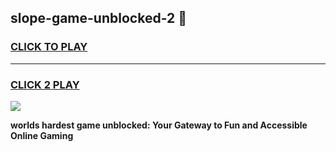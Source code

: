 
## slope-game-unblocked-2 👋
<h3>
<a href="https://premium.freeplayer.one?title=slope-game-unblocked-2&ref=14F">CLICK TO PLAY</a></h3>
<hr>

<h3>
<a href="https://premium.freeplayer.one?title=slope-game-unblocked-2&ref=14F">CLICK 2 PLAY</a>
  
</h3>

<a href="https://premium.freeplayer.one?title=slope-game-unblocked-2&ref=12F/"><img src="https://clearcache.store/games.png"></a>


**worlds hardest game unblocked: Your Gateway to Fun and Accessible Online Gaming**
